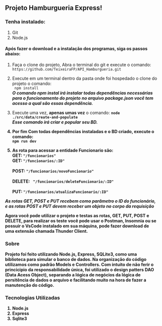 
## Projeto Hamburgueria Express!  

### Tenha instalado:
1. Git
2. Node.js
   
#### Após fazer o download e a instalação dos programas, siga os passos abaixo:

1. Faça o clone do projeto, Abra o terminal do git e execute o comando: <br>
` https://github.com/TeixeiraFP/API_Hamburgueria.git `

2. Execute em um terminal dentro da pasta onde foi hospedado o clone do projeto o comando:<br>
` npm install`     
***O comando npm instal irá instalar todas dependências necessárias para o funcionamento do projeto***
***no arquivo package.json você tem acesso a qual são essas dependência.***

3. Execute uma vez, **apenas umas vez** o comando: <b>
` node ./src/data/create-and-populate ` <br>
***Esse comando irá criar e popular seu BD.***

4. Por fim  Com todas dependências instaladas e o BD criado, execute o comando: <br>
` npm run dev `

5. As rota para acessar a entidade Funcionario são: <br>
  GET: `"/funcionarios"` <br>
  GET: `"/funcionarios/:ID"` <br><br>
  POST: `"/funcionarios/novoFuncionario"`  <br><br>
  DELETE: ` "/funcionarios/deleteFuncionario/:ID"` <br><br>
  PUT: `"/funcionarios/atualizaFuncionario/:ID"` <br>

***As rotas  **GET**, **POST** e **PUT** recebem como parâmetro o **ID** do funcionário, e as rotas **POST** e **PUT** devem receber um objeto no corpo da requisição***


Agora você pode utilizar o projeto e testas as rotas, **GET**, **PUT**, **POST** e **DELETE**, para realizar os teste você pode usar o **Postman**, **Insomnia** ou se possuir o VsCode instalado em sua máquina, pode fazer download de uma extensão chamada **Thunder Client**.

### Sobre
Projeto foi feito utilizando **Node.js**, **Express**, **SQLite3**, como uma biblioteca para simular o banco de dados. Na organização do código utilizamos como padrão **Models** e **Controllers**.
Com intuito de não ferir o princícipio da responsabilidade única, foi utilizado o design patters DAO (Data Acess Object), separando a lógica de negócios da lógica de persitência de dados o arquivo e facilitando muito na hora de fazer a manutenção do código.
   
### Tecnologias Utilizadas
   1. Node.js
   2. Express
   3. Sqlite3
   
